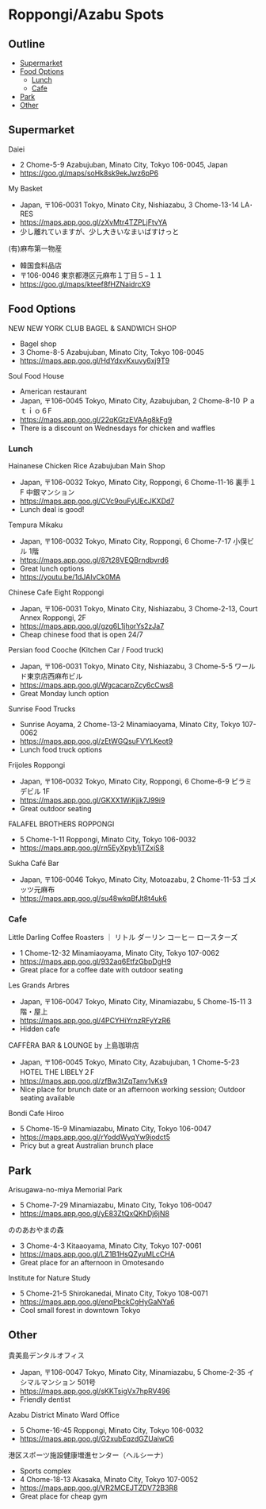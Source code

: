 # Roppongi/Azabu Spots

## Outline <!-- omit in toc -->
* [Supermarket](#supermarket)
* [Food Options](#food-options)
  * [Lunch](#lunch)
  * [Cafe](#cafe)
* [Park](#park)
* [Other](#other)

## Supermarket

Daiei
* 2 Chome-5-9 Azabujuban, Minato City, Tokyo 106-0045, Japan
* <https://goo.gl/maps/soHk8sk9ekJwz6pP6>

My Basket
* Japan, 〒106-0031 Tokyo, Minato City, Nishiazabu, 3 Chome-13-14 LA･RES
* <https://maps.app.goo.gl/zXvMtr4TZPLjFtvYA>
* 少し離れていますが、少し大きいなまいばすけっと

(有)麻布第一物産
* 韓国食料品店
* 〒106-0046 東京都港区元麻布１丁目５−１１
* <https://goo.gl/maps/kteef8fHZNaidrcX9>

## Food Options

NEW NEW YORK CLUB BAGEL & SANDWICH SHOP
* Bagel shop
* 3 Chome-8-5 Azabujuban, Minato City, Tokyo 106-0045
* <https://maps.app.goo.gl/HdYdxvKxuvy6xj9T9>

Soul Food House
* American restaurant
* Japan, 〒106-0045 Tokyo, Minato City, Azabujuban, 2 Chome-8-10 Ｐａｔｉｏ６F
* <https://maps.app.goo.gl/22qKGtzEVAAg8kFg9>
* There is a discount on Wednesdays for chicken and waffles

### Lunch

Hainanese Chicken Rice Azabujuban Main Shop
* Japan, 〒106-0032 Tokyo, Minato City, Roppongi, 6 Chome-11-16 裏手１F 中銀マンション
* <https://maps.app.goo.gl/CVc9ouFyUEcJKXDd7>
* Lunch deal is good!

Tempura Mikaku
* Japan, 〒106-0032 Tokyo, Minato City, Roppongi, 6 Chome-7-17 小俣ビル 1階
* <https://maps.app.goo.gl/87t28VEQBrndbvrd6>
* Great lunch options
* <https://youtu.be/1dJAIvCk0MA>

Chinese Cafe Eight Roppongi
* Japan, 〒106-0031 Tokyo, Minato City, Nishiazabu, 3 Chome-2-13, Court Annex Roppongi, 2F
* <https://maps.app.goo.gl/gzg6L1jhorYs2zJa7>
* Cheap chinese food that is open 24/7

Persian food Cooche (Kitchen Car / Food truck)
* Japan, 〒106-0031 Tokyo, Minato City, Nishiazabu, 3 Chome-5-5 ワールド東京店西麻布ビル
* <https://maps.app.goo.gl/WgcacarpZcy6cCws8>
* Great Monday lunch option

Sunrise Food Trucks
* Sunrise Aoyama, 2 Chome-13-2 Minamiaoyama, Minato City, Tokyo 107-0062
* <https://maps.app.goo.gl/zEtWGQsuFVYLKeot9>
* Lunch food truck options

Frijoles Roppongi
* Japan, 〒106-0032 Tokyo, Minato City, Roppongi, 6 Chome-6-9 ピラミデビル 1F
* <https://maps.app.goo.gl/GKXX1WiKjjk7J99i9>
* Great outdoor seating

FALAFEL BROTHERS ROPPONGI
* 5 Chome-1-11 Roppongi, Minato City, Tokyo 106-0032
* <https://maps.app.goo.gl/rn5EyXpyb1jTZxjS8>

Sukha Café Bar
* Japan, 〒106-0046 Tokyo, Minato City, Motoazabu, 2 Chome-11-53 ゴメッツ元麻布
* <https://maps.app.goo.gl/su48wkqBfJt8t4uk6>

### Cafe
Little Darling Coffee Roasters ｜ リトル ダーリン コーヒー ロースターズ
* 1 Chome-12-32 Minamiaoyama, Minato City, Tokyo 107-0062
* <https://maps.app.goo.gl/932aq6EtfzGbpDgH9>
* Great place for a coffee date with outdoor seating

Les Grands Arbres
* Japan, 〒106-0047 Tokyo, Minato City, Minamiazabu, 5 Chome-15-11 3 階・屋上
* <https://maps.app.goo.gl/4PCYHiYrnzRFyYzR6>
* Hidden cafe

CAFFÈRA BAR & LOUNGE by 上島珈琲店
* Japan, 〒106-0045 Tokyo, Minato City, Azabujuban, 1 Chome-5-23 HOTEL THE LIBELY２F
* <https://maps.app.goo.gl/zfBw3tZqTanv1vKs9>
* Nice place for brunch date or an afternoon working session; Outdoor seating available

Bondi Cafe Hiroo
* 5 Chome-15-9 Minamiazabu, Minato City, Tokyo 106-0047
* <https://maps.app.goo.gl/rYoddWyqYw9jodct5>
* Pricy but a great Australian brunch place

## Park

Arisugawa-no-miya Memorial Park
* 5 Chome-7-29 Minamiazabu, Minato City, Tokyo 106-0047
* <https://maps.app.goo.gl/yE83ZtQxQKhDj6jN8>

ののあおやまの森
* 3 Chome-4-3 Kitaaoyama, Minato City, Tokyo 107-0061
* <https://maps.app.goo.gl/LZ1B1HsQZyuMLcCHA>
* Great place for an afternoon in Omotesando

Institute for Nature Study
* 5 Chome-21-5 Shirokanedai, Minato City, Tokyo 108-0071
* <https://maps.app.goo.gl/enqPbckCgHyGaNYa6>
* Cool small forest in downtown Tokyo

## Other

貴美島デンタルオフィス
* Japan, 〒106-0047 Tokyo, Minato City, Minamiazabu, 5 Chome-2-35 イシマルマンション 501号
* <https://maps.app.goo.gl/sKKTsigVx7hpRV496>
* Friendly dentist

Azabu District Minato Ward Office
* 5 Chome-16-45 Roppongi, Minato City, Tokyo 106-0032
* <https://maps.app.goo.gl/G2xubEqzdGZUaiwC6>

港区スポーツ施設健康増進センター（ヘルシーナ）
* Sports complex
* 4 Chome-18-13 Akasaka, Minato City, Tokyo 107-0052
* <https://maps.app.goo.gl/VR2MCEJTZDV72B3R8>
* Great place for cheap gym
